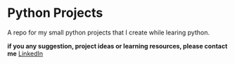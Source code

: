 # Python Projects
A repo for my small python projects that I create while learing python.

**if you any suggestion, project ideas or learning resources, please contact me**
[LinkedIn](https://www.linkedin.com/in/hemantashta/)
